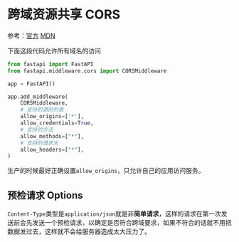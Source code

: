 # 跨域资源共享 CORS

参考：[官方](https://fastapi.tiangolo.com/zh/tutorial/cors/) [MDN](https://developer.mozilla.org/zh-CN/docs/Web/HTTP/CORS)

下面这段代码允许所有域名的访问

```py
from fastapi import FastAPI
from fastapi.middleware.cors import CORSMiddleware

app = FastAPI()

app.add_middleware(
    CORSMiddleware,
    # 支持的源的列表
    allow_origins=['*'],
    allow_credentials=True,
    # 支持的方法
    allow_methods=["*"],
    # 支持的请求头
    allow_headers=["*"],
)
```

生产的时候最好正确设置`allow_origins`，只允许自己的应用访问服务。

## 预检请求 Options

`Content-Type`类型是`application/json`就是非**简单请求**，这样的请求在第一次发送前会先发送一个预检请求，以确定是否符合跨域要求，如果不符合的话就不用把数据发过去，这样就不会给服务器造成太大压力了。